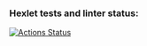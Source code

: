 ### Hexlet tests and linter status:
[![Actions Status](https://github.com/faridylkaaa/python-django-developer-project-52/actions/workflows/hexlet-check.yml/badge.svg)](https://github.com/faridylkaaa/python-django-developer-project-52/actions)